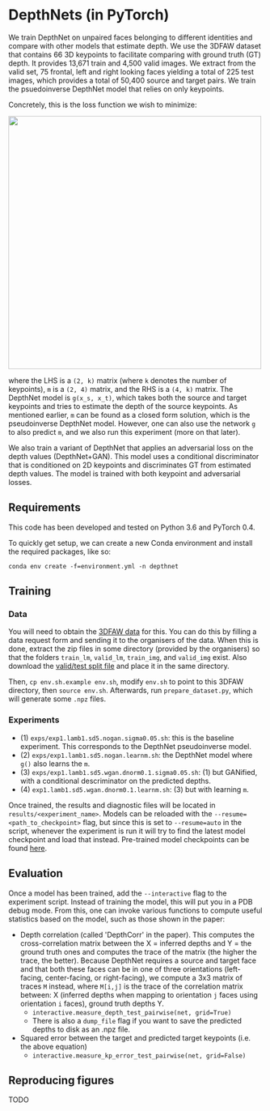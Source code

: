 # DepthNets (in PyTorch)

We train DepthNet on unpaired faces belonging to different identities and compare with other models that estimate depth.
We use the 3DFAW dataset that contains 66 3D keypoints to facilitate comparing with ground truth (GT) depth.  It provides
13,671 train and 4,500 valid images. We extract from the valid set, 75 frontal, left and right looking faces yielding a total
of 225 test images, which provides a total of 50,400 source and target pairs.  We train the psuedoinverse DepthNet model that
relies on only keypoints.

Concretely, this is the loss function we wish to minimize:

<!--  % RENDER WITH LATEXIT
\Bigg\|
\boldsymbol{x}_{t} -
%
\underbrace{\begin{bmatrix} m_1 & m_2 & m_3 & t_x \\ m_4 & m_5 & m_6 & t_y \end{bmatrix}}_{\boldsymbol{m}}
%
\left[ \begin{array}{c} \boldsymbol{x}_s \\ g(\boldsymbol{x}_s, \boldsymbol{x}_t) \\ 1 \end{array} \right] \Bigg\|^2
-->

<img src="https://user-images.githubusercontent.com/2417792/46366635-96d12000-c649-11e8-83af-dfedf4b57dd7.png" width=500 />

where the LHS is a `(2, k)` matrix (where `k` denotes the number of keypoints), `m` is a `(2, 4)` matrix, and the RHS is a `(4, k)` matrix. The DepthNet model is `g(x_s, x_t)`, which takes both the source and target keypoints and tries to estimate the depth of the source keypoints. As mentioned earlier, `m` can be found as a closed form solution, which is the pseudoinverse DepthNet model. However, one can also use the network `g` to also predict `m`, and we also run this experiment (more on that later).

We also train a variant of DepthNet that applies an adversarial loss on the depth values (DepthNet+GAN).
This model uses a conditional discriminator that is conditioned on 2D keypoints and discriminates GT from estimated depth values. 
The model is trained with both keypoint and adversarial losses.

## Requirements

This code has been developed and tested on Python 3.6 and PyTorch 0.4.

To quickly get setup, we can create a new Conda environment and install the required packages, like so:

```
conda env create -f=environment.yml -n depthnet
```

## Training

### Data

You will need to obtain the [3DFAW data](http://mhug.disi.unitn.it/workshop/3dfaw/) for this. You can do this by filling a data request form and sending it to the organisers of the data. When this is done, extract the zip files in some directory (provided by the organisers) so that the folders `train_lm`, `valid_lm`, `train_img`, and `valid_img` exist. Also download the [valid/test split file](https://mega.nz/#!FD5HBa7a!AZoP_TmvWaDsN5YV0coVMHU9fL166wgHoBFw5ixgdBU) and place it in the same directory.

Then, `cp env.sh.example env.sh`, modify `env.sh` to point to this 3DFAW directory, then `source env.sh`. Afterwards, run `prepare_dataset.py`, which will generate some `.npz` files.

### Experiments

* (1) `exps/exp1.lamb1.sd5.nogan.sigma0.05.sh`: this is the baseline experiment. This corresponds to the DepthNet pseudoinverse model.
* (2) `exps/exp1.lamb1.sd5.nogan.learnm.sh`: the DepthNet model where `g()` also learns the `m`.
* (3) `exps/exp1.lamb1.sd5.wgan.dnorm0.1.sigma0.05.sh`: (1) but GANified, with a conditional descriminator on the predicted depths.
* (4) `exp1.lamb1.sd5.wgan.dnorm0.1.learnm.sh`: (3) but with learning `m`.

Once trained, the results and diagnostic files will be located in `results/<experiment_name>`. Models can be reloaded with the `--resume=<path_to_checkpoint>` flag, but since this is set to `--resume=auto` in the script, whenever the experiment is run it will try to find the latest model checkpoint and load that instead. Pre-trained model checkpoints can be found [here](https://mega.nz/#F!FHoT0KIb!09aEueFerQ0zzuJvvN5FnA).

## Evaluation

Once a model has been trained, add the `--interactive` flag to the experiment script. Instead of training the model, this will put you in a PDB debug mode. From this, one can invoke various functions to compute useful statistics based on the model, such as those shown in the paper:

* Depth correlation (called 'DepthCorr' in the paper). This computes the cross-correlation matrix between the X = inferred depths and Y = the ground truth ones and computes the trace of the matrix (the higher the trace, the better). Because DepthNet requires a source and target face and that both these faces can be in one of three orientations (left-facing, center-facing, or right-facing), we compute a 3x3 matrix of traces `M` instead, where `M[i,j]` is the trace of the correlation matrix between: X (inferred depths when mapping to orientation `j` faces using orientation `i` faces), ground truth depths Y.
  * `interactive.measure_depth_test_pairwise(net, grid=True)`
  * There is also a `dump_file` flag if you want to save the predicted depths to disk as an .npz file.
* Squared error between the target and predicted target keypoints (i.e. the above equation)
  * `interactive.measure_kp_error_test_pairwise(net, grid=False)`
  
## Reproducing figures

TODO
